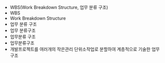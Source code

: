 - WBS(Work Breakdown Structure, 업무 분류 구조)
- WBS
- Work Breakdown Structure
- 업무 분류 구조
- 업무 분류구조
- 업무분류 구조
- 업무분류구조
- 개발프로젝트를 여러개의 작은관리 단위소작업로 분할하여 계층적으로 기술한 업무구조